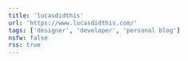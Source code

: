 ```yaml
---
title: 'lucasdidthis'
url: 'https://www.lucasdidthis.com/'
tags: ['designer', 'developer', 'personal blog']
nsfw: false
rss: true
---
```

